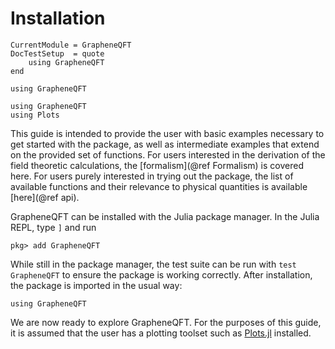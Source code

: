 # Installation
```@meta
CurrentModule = GrapheneQFT
DocTestSetup  = quote
    using GrapheneQFT
end
```
```@setup guide
using GrapheneQFT
```
```@setup guide2
using GrapheneQFT
using Plots
```
This guide is intended to provide the user with basic examples necessary to get started with the package, as well as intermediate examples that extend on the provided set of functions. For users interested in the derivation of the field theoretic calculations, the [formalism](@ref Formalism) is covered here. For users purely interested in trying out the package, the list of available functions and their relevance to physical quantities is available [here](@ref api).


GrapheneQFT can be installed with the Julia package manager. In the Julia REPL, type `]` and run
```
pkg> add GrapheneQFT
```
While still in the package manager, the test suite can be run with `test GrapheneQFT` to ensure the package is working correctly. After installation, the package is imported in the usual way:
```@repl
using GrapheneQFT
```
We are now ready to explore GrapheneQFT. For the purposes of this guide, it is assumed that the user has a plotting toolset such as [Plots.jl](https://github.com/JuliaPlots/Plots.jl) installed.

